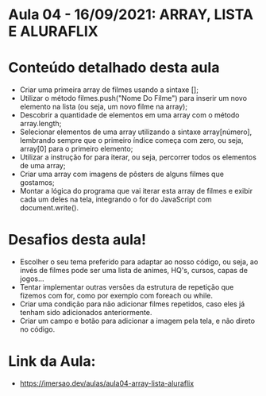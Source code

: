 # Aula 04 - 16/09/2021: ARRAY, LISTA E ALURAFLIX

# Conteúdo detalhado desta aula

- Criar uma primeira array de filmes usando a sintaxe [];
- Utilizar o método filmes.push("Nome Do Filme") para inserir um novo elemento na lista (ou seja, um novo filme na array);
- Descobrir a quantidade de elementos em uma array com o método array.length;
- Selecionar elementos de uma array utilizando a sintaxe array[número], lembrando sempre que o primeiro índice começa com zero, ou seja, array[0] para o primeiro elemento;
- Utilizar a instrução for para iterar, ou seja, percorrer todos os elementos de uma array;
- Criar uma array com imagens de pôsters de alguns filmes que gostamos;
- Montar a lógica do programa que vai iterar esta array de filmes e exibir cada um deles na tela, integrando o for do JavaScript com document.write().

# Desafios desta aula!

- Escolher o seu tema preferido para adaptar ao nosso código, ou seja, ao invés de filmes pode ser uma lista de animes, HQ's, cursos, capas de jogos...
- Tentar implementar outras versões da estrutura de repetição que fizemos com for, como por exemplo com foreach ou while.
- Criar uma condição para não adicionar filmes repetidos, caso eles já tenham sido adicionados anteriormente.
- Criar um campo e botão para adicionar a imagem pela tela, e não direto no código.

# Link da Aula:

- https://imersao.dev/aulas/aula04-array-lista-aluraflix
